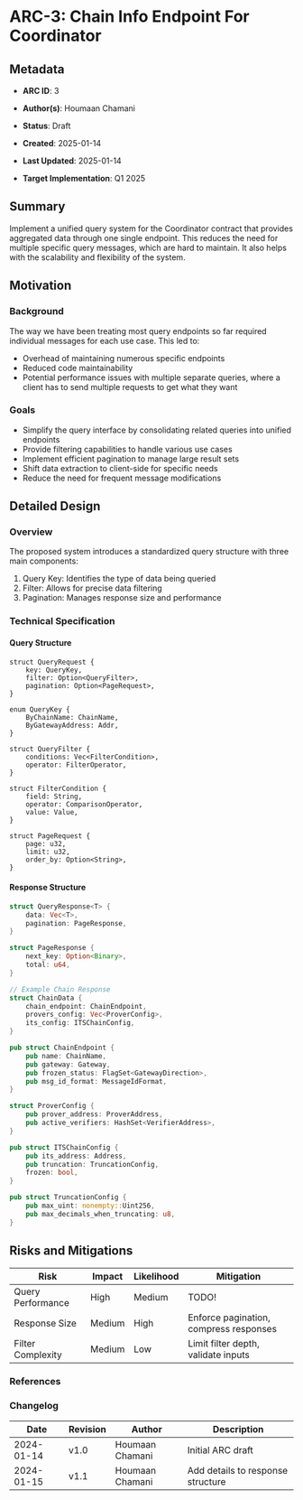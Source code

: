 
# ARC-3: Chain Info Endpoint For Coordinator

  

## Metadata

  

-  **ARC ID**: 3

-  **Author(s)**: Houmaan Chamani

-  **Status**: Draft

-  **Created**: 2025-01-14

-  **Last Updated**: 2025-01-14

-  **Target Implementation**: Q1 2025

  

## Summary

  

Implement a unified query system for the Coordinator contract that provides aggregated data through one single endpoint. This reduces the need for multiple specific query messages, which are hard to maintain. It also helps with the scalability and flexibility of the system.

  
  

## Motivation

  

### Background
The way we have been treating most query endpoints so far required individual messages for each use case. This led to: 
- Overhead of maintaining numerous specific endpoints 
- Reduced code maintainability 
- Potential performance issues with multiple separate queries, where a client has to send multiple requests to get what they want

  

### Goals
- Simplify the query interface by consolidating related queries into unified endpoints 
- Provide filtering capabilities to handle various use cases 
- Implement efficient pagination to manage large result sets 
- Shift data extraction to client-side for specific needs 
- Reduce the need for frequent message modifications

  

## Detailed Design

  

### Overview
The proposed system introduces a standardized query structure with three main components: 
1. Query Key: Identifies the type of data being queried
2. Filter: Allows for precise data filtering 
3. Pagination: Manages response size and performance

  

### Technical Specification
#### Query Structure 
```
struct QueryRequest { 
	key: QueryKey, 
	filter: Option<QueryFilter>, 
	pagination: Option<PageRequest>, 
}

enum QueryKey { 
	ByChainName: ChainName, 
	ByGatewayAddress: Addr, 
}

struct QueryFilter { 
	conditions: Vec<FilterCondition>, 
	operator: FilterOperator,
}

struct FilterCondition { 
	field: String, 
	operator: ComparisonOperator, 
	value: Value, 
}

struct PageRequest { 
	page: u32, 
	limit: u32, 
	order_by: Option<String>, 
}
```


#### Response Structure 

```rust
struct QueryResponse<T> {
	data: Vec<T>,
	pagination: PageResponse,
}

struct PageResponse {
	next_key: Option<Binary>,
	total: u64,
}

// Example Chain Response
struct ChainData {
	chain_endpoint: ChainEndpoint,
	provers_config: Vec<ProverConfig>,
	its_config: ITSChainConfig,
}

pub struct ChainEndpoint {
	pub name: ChainName,
	pub gateway: Gateway,
	pub frozen_status: FlagSet<GatewayDirection>,
	pub msg_id_format: MessageIdFormat,
}

struct ProverConfig {
	pub prover_address: ProverAddress,
	pub active_verifiers: HashSet<VerifierAddress>,
}

pub struct ITSChainConfig {
	pub its_address: Address,
	pub truncation: TruncationConfig,
	frozen: bool,
}

pub struct TruncationConfig {
	pub max_uint: nonempty::Uint256,
	pub max_decimals_when_truncating: u8,
}

```


## Risks and Mitigations

| Risk | Impact | Likelihood | Mitigation |
|------|---------|------------|------------|
| Query Performance | High | Medium | TODO! |
| Response Size | Medium | High | Enforce pagination, compress responses |
| Filter Complexity | Medium | Low | Limit filter depth, validate inputs |



### References

  

### Changelog

  

| Date | Revision | Author | Description |
|------|-----------|---------|-------------|
| 2024-01-14 | v1.0 | Houmaan Chamani | Initial ARC draft |
| 2024-01-15 | v1.1 | Houmaan Chamani | Add details to response structure |
